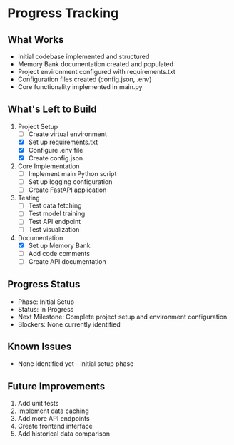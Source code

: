 # Progress Tracking

## What Works
- Initial codebase implemented and structured
- Memory Bank documentation created and populated
- Project environment configured with requirements.txt
- Configuration files created (config.json, .env)
- Core functionality implemented in main.py

## What's Left to Build
1. Project Setup
   - [ ] Create virtual environment
   - [x] Set up requirements.txt
   - [x] Configure .env file
   - [x] Create config.json

2. Core Implementation
   - [ ] Implement main Python script
   - [ ] Set up logging configuration
   - [ ] Create FastAPI application

3. Testing
   - [ ] Test data fetching
   - [ ] Test model training
   - [ ] Test API endpoint
   - [ ] Test visualization

4. Documentation
   - [x] Set up Memory Bank
   - [ ] Add code comments
   - [ ] Create API documentation

## Progress Status
- Phase: Initial Setup
- Status: In Progress
- Next Milestone: Complete project setup and environment configuration
- Blockers: None currently identified

## Known Issues
- None identified yet - initial setup phase

## Future Improvements
1. Add unit tests
2. Implement data caching
3. Add more API endpoints
4. Create frontend interface
5. Add historical data comparison

